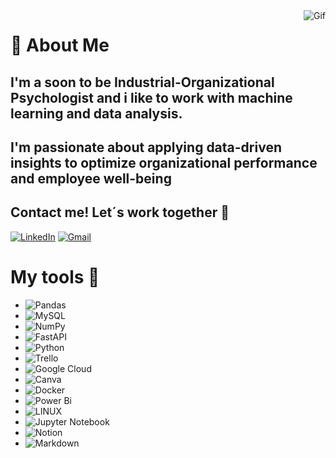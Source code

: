 <img align='right' alt='Gif' widht='400' src='https://media2.giphy.com/media/3o752oeUYz6S2SHi5W/giphy.gif?cid=ecf05e47mbxt9k49v7qo6do2m0sktktj78vl3zgyfd3w7pnk&ep=v1_gifs_related&rid=giphy.gif&ct=g'>

# 🎯 About Me

## I'm a soon to be Industrial-Organizational Psychologist and i like to work with machine learning and data analysis. 

## I'm passionate about applying data-driven insights to optimize organizational performance and employee well-being

## Contact me! Let´s work together 📲
[![LinkedIn](https://img.shields.io/badge/LinkedIn-%230077B5.svg?logo=linkedin&logoColor=white)](https://www.linkedin.com/in/bryan-darce/) [![Gmail](https://img.shields.io/badge/Gmail-%230077B5.svg?logo=gmail&logoColor)](mailto:bryan0darce@gmail.com)

# My tools 🔨
- ![Pandas](https://img.shields.io/badge/pandas-%23150458.svg?style=for-the-badge&logo=pandas&logoColor=white) 
- ![MySQL](https://img.shields.io/badge/mysql-%2300f.svg?style=for-the-badge&logo=mysql&logoColor=)
- ![NumPy](https://img.shields.io/badge/numpy-%23013243.svg?style=for-the-badge&logo=numpy&logoColor=white)
- ![FastAPI](https://img.shields.io/badge/FastAPI-005571?style=for-the-badge&logo=fastapi)
- ![Python](https://img.shields.io/badge/python-3670A0?style=for-the-badge&logo=python&logoColor=ffdd54)
- ![Trello](https://img.shields.io/badge/Trello-%23026AA7.svg?style=for-the-badge&logo=Trello&logoColor=white)
- ![Google Cloud](https://img.shields.io/badge/Google%20Cloud-%234285F4.svg?style=for-the-badge&logo=google-cloud&logoColor=white)
- ![Canva](https://img.shields.io/badge/Canva-%2300C4CC.svg?style=for-the-badge&logo=Canva&logoColor=white)
- ![Docker](https://img.shields.io/badge/docker-%230db7ed.svg?style=for-the-badge&logo=docker&logoColor=white)
- ![Power Bi](https://img.shields.io/badge/power_bi-F2C811?style=for-the-badge&logo=powerbi&logoColor=black) 
- ![LINUX](https://img.shields.io/badge/Linux-FCC624?style=for-the-badge&logo=linux&logoColor=black) 
- ![Jupyter Notebook](https://img.shields.io/badge/jupyter-%23FA0F00.svg?style=for-the-badge&logo=jupyter&logoColor=white)
- ![Notion](https://img.shields.io/badge/Notion-%23000000.svg?style=for-the-badge&logo=notion&logoColor=white) 
- ![Markdown](https://img.shields.io/badge/markdown-%23000000.svg?style=for-the-badge&logo=markdown&logoColor=white)